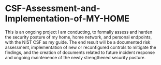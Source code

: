 # CSF-Assessment-and-Implementation-of-MY-HOME
This is an ongoing project I am conducting, to formally assess and harden the security posture of my home, home network, and personal endpoints, with the NIST CSF as my guide. 
The end result will be a documented risk assessment, implementation of new or reconfigured controls to mitigate the findings, and the creation of documents related to future incident response and ongoing maintenence of the newly strengthened security posture.
